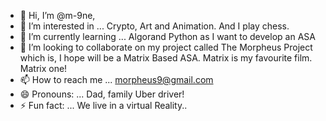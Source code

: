 - 👋 Hi, I’m @m-9ne, 
- 👀 I’m interested in ... Crypto, Art and Animation. And I play chess. 
- 🌱 I’m currently learning ... Algorand Python as I want to develop an ASA
- 💞️ I’m looking to collaborate on my project called The Morpheus Project which is, I hope will be a Matrix Based ASA. Matrix is my favourite film. Matrix one!
- 📫 How to reach me ... morpheus9@gmail.com
- 😄 Pronouns: ... Dad, family Uber driver!
- ⚡ Fun fact: ... We live in a virtual Reality.. 

<!---
m-9ne/m-9ne is a ✨ special ✨ repository because its `README.md` (this file) appears on your GitHub profile.
You can click the Preview link to take a look at your changes.
--->

